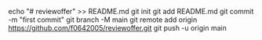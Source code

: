 echo "# reviewoffer" >> README.md
git init
git add README.md
git commit -m "first commit"
git branch -M main
git remote add origin https://github.com/f0642005/reviewoffer.git
git push -u origin main
